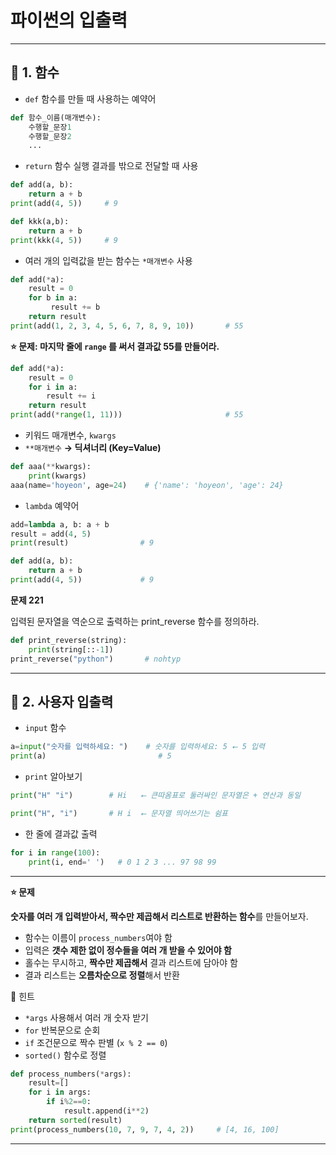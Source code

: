 # 파이썬의 입출력

---

## 📌 1. 함수

- `def`  함수를 만들 때 사용하는 예약어

```python
def 함수_이름(매개변수):
    수행할_문장1
    수행할_문장2
    ...
```

- `return`  함수 실행 결과를 밖으로 전달할 때 사용

```python
def add(a, b):
    return a + b
print(add(4, 5))     # 9

def kkk(a,b):
    return a + b
print(kkk(4, 5))     # 9
```

- 여러 개의 입력값을 받는 함수는  `*매개변수`  사용

```python
def add(*a):
    result = 0
    for b in a:
         result += b
    return result
print(add(1, 2, 3, 4, 5, 6, 7, 8, 9, 10))       # 55
```

**⭐ 문제: 마지막 줄에 `range` 를 써서 결과값 55를 만들어라.**

```python
def add(*a):
    result = 0
    for i in a:
        result += i
    return result
print(add(*range(1, 11)))                       # 55
```

- 키워드 매개변수, `kwargs`
- `**매개변수` **→ 딕셔너리 (Key=Value)**

```python
def aaa(**kwargs):
    print(kwargs)
aaa(name='hoyeon', age=24)    # {'name': 'hoyeon', 'age': 24}
```

- `lambda` 예약어

```python
add=lambda a, b: a + b
result = add(4, 5)
print(result)                # 9

def add(a, b):
    return a + b
print(add(4, 5))             # 9
```

**문제 221**

입력된 문자열을 역순으로 출력하는 print_reverse 함수를 정의하라.

```python
def print_reverse(string):
    print(string[::-1])
print_reverse("python")       # nohtyp
```

---

## 📌 2. 사용자 입출력

- `input` 함수

```python
a=input("숫자를 입력하세요: ")    # 숫자를 입력하세요: 5 ⭠ 5 입력
print(a)                         # 5
```

- `print` 알아보기

```python
print("H" "i")        # Hi   ⭠ 큰따옴표로 둘러싸인 문자열은 + 연산과 동일

print("H", "i")       # H i  ⭠ 문자열 띄어쓰기는 쉼표
```

- 한 줄에 결과값 출력

```python
for i in range(100):
    print(i, end=' ')   # 0 1 2 3 ... 97 98 99
```

---

**⭐ 문제**

**숫자를 여러 개 입력받아서, 짝수만 제곱해서 리스트로 반환하는 함수**를 만들어보자.

- 함수는 이름이 `process_numbers`여야 함
- 입력은 **갯수 제한 없이 정수들을 여러 개 받을 수 있어야 함**
- 홀수는 무시하고, **짝수만 제곱해서** 결과 리스트에 담아야 함
- 결과 리스트는 **오름차순으로 정렬**해서 반환

🧠 힌트

- `*args` 사용해서 여러 개 숫자 받기
- `for` 반복문으로 순회
- `if` 조건문으로 짝수 판별 (`x % 2 == 0`)
- `sorted()` 함수로 정렬

```python
def process_numbers(*args):
    result=[]
    for i in args:
        if i%2==0:
            result.append(i**2)
    return sorted(result)
print(process_numbers(10, 7, 9, 7, 4, 2))     # [4, 16, 100]
```

---